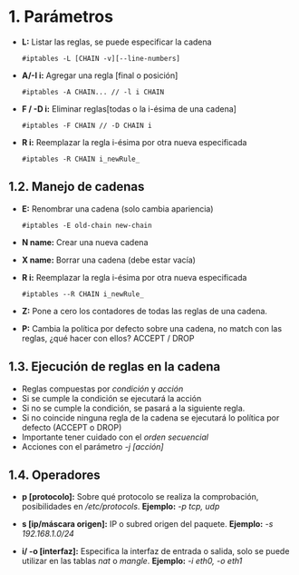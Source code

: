 # 1. Parámetros

- **L:** Listar las reglas, se puede especificar la cadena

      #iptables -L [CHAIN -v][--line-numbers]

- **A/-I i:** Agregar una regla [final o posición]

      #iptables -A CHAIN... // -l i CHAIN

- **F / -D i:** Eliminar reglas[todas o la i-ésima de una cadena]

      #iptables -F CHAIN // -D CHAIN i

- **R i:** Reemplazar la regla i-ésima por otra nueva especificada

      #iptables -R CHAIN i_newRule_

## 1.2. Manejo de cadenas

- **E:** Renombrar una cadena (solo cambia apariencia)

      #iptables -E old-chain new-chain

- **N name:** Crear una nueva cadena
- **X name:** Borrar una cadena (debe estar vacía)
- **R i:** Reemplazar la regla i-ésima por otra nueva especificada

      #iptables --R CHAIN i_newRule_

- **Z:** Pone a cero los contadores de todas las reglas de una cadena.
- **P:** Cambia la política por defecto sobre una cadena, no match con las
reglas, ¿qué hacer con ellos? ACCEPT / DROP

## 1.3. Ejecución de reglas en la cadena

* Reglas compuestas por *condición* y *acción*
* Si se cumple la condición se ejecutará la acción
* Si no se cumple la condición, se pasará a la siguiente regla.
* Si no coincide ninguna regla de la cadena se ejecutará lo política por defecto
(ACCEPT o DROP)
* Importante tener cuidado con el *orden secuencial*
* Acciones con el parámetro *-j [acción]*

## 1.4. Operadores

- **p [protocolo]:** Sobre qué protocolo se realiza la comprobación,
posibilidades en */etc/protocols*. **Ejemplo:** *-p tcp, udp*

- **s [ip/máscara origen]:** IP o subred origen del paquete.
**Ejemplo:** *-s 192.168.1.0/24*

- **i/ -o [interfaz]:** Especifica la interfaz de entrada o salida, solo se
puede utilizar en las tablas *nat* o *mangle*. **Ejemplo:** *-i eth0, -o eth1*

